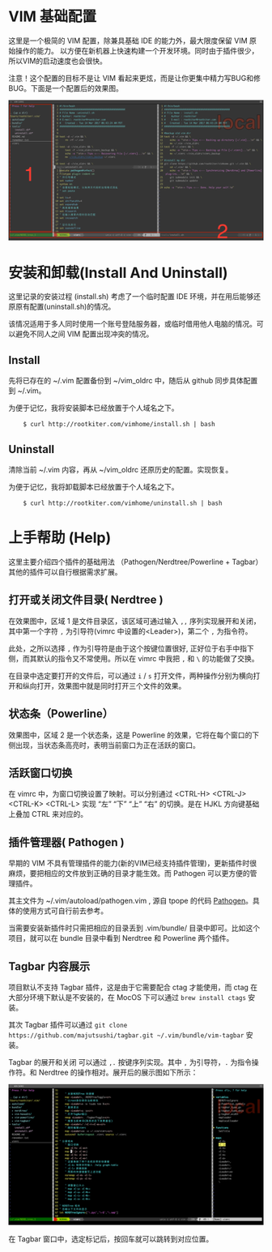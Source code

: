# VIM 基础配置

这里是一个极简的 VIM 配置，除兼具基础 IDE 的能力外，最大限度保留 VIM 原始操作的能力。
以方便在新机器上快速构建一个开发环境。同时由于插件很少，所以VIM的启动速度也会很快。

注意！这个配置的目标不是让 VIM 看起来更炫，而是让你更集中精力写BUG和修BUG。下面是一个配置后的效果图。

![](./imgs/vim_config.png)

# 安装和卸载(Install And Uninstall)

这里记录的安装过程 (install.sh) 考虑了一个临时配置 IDE 环境，并在用后能够还原原有配置(uninstall.sh)的情况。

该情况适用于多人同时使用一个账号登陆服务器，或临时借用他人电脑的情况。可以避免不同人之间 VIM 配置出现冲突的情况。

## Install

先将已存在的 ~/.vim 配置备份到 ~/vim\_oldrc 中，随后从 github 同步具体配置到 ~/.vim。

为便于记忆，我将安装脚本已经放置于个人域名之下。

```
    $ curl http://rootkiter.com/vimhome/install.sh | bash
```

## Uninstall

清除当前 ~/.vim 内容，再从 ~/vim\_oldrc 还原历史的配置。实现恢复。

为便于记忆，我将卸载脚本已经放置于个人域名之下。

```
    $ curl http://rootkiter.com/vimhome/uninstall.sh | bash
```

# 上手帮助 (Help)

这里主要介绍四个插件的基础用法 （Pathogen/Nerdtree/Powerline + Tagbar）其他的插件可以自行根据需求扩展。

## 打开或关闭文件目录( Nerdtree )

在效果图中，区域 1 是文件目录区，该区域可通过输入 `,,` 序列实现展开和关闭，其中第一个字符 `,` 为引导符(vimrc 中设置的\<Leader>)，第二个 `,` 为指令符。

此处，之所以选择 `,` 作为引导符是由于这个按键位置很好, 正好位于右手中指下侧，而其默认的指令又不常使用。所以在 vimrc 中我把 `,` 和 `\` 的功能做了交换。

在目录中选定要打开的文件后，可以通过 `i` / `s` 打开文件，两种操作分别为横向打开和纵向打开，效果图中就是同时打开三个文件的效果。

## 状态条（Powerline）

效果图中，区域 2 是一个状态条，这是 Powerline 的效果，它将在每个窗口的下侧出现，当状态条高亮时，表明当前窗口为正在活跃的窗口。

## 活跃窗口切换

在 vimrc 中，为窗口切换设置了映射。可以分别通过 \<CTRL-H> \<CTRL-J> \<CTRL-K> \<CTRL-L> 实现 “左” “下” “上” “右” 的切换。是在 HJKL 方向键基础上叠加 CTRL 来对应的。

## 插件管理器( Pathogen )

早期的 VIM 不具有管理插件的能力(新的VIM已经支持插件管理)，更新插件时很麻烦，要把相应的文件放到正确的目录才能生效。而 Pathogen 可以更方便的管理插件。

其主文件为 ~/.vim/autoload/pathogen.vim , 源自 tpope 的代码 [Pathogen](https://github.com/tpope/vim-pathogen)。具体的使用方式可自行前去参考。

当需要安装新插件时只需把相应的目录丢到 .vim/bundle/ 目录中即可。比如这个项目，就可以在 bundle 目录中看到 Nerdtree 和 Powerline 两个插件。

##  Tagbar 内容展示

项目默认不支持 Tagbar 插件，这是由于它需要配合 ctag 才能使用，而 ctag 在大部分环境下默认是不安装的，在 MocOS 下可以通过 `brew install ctags` 安装。

其次 Tagbar 插件可以通过 `git clone https://github.com/majutsushi/tagbar.git ~/.vim/bundle/vim-tagbar` 安装。

Tagbar 的展开和关闭 可以通过  `,.` 按键序列实现。其中 `,` 为引导符，`.` 为指令操作符。和 Nerdtree 的操作相对。展开后的展示图如下所示：

![](./imgs/vim_tagbar.png)

在 Tagbar 窗口中，选定标记后，按回车就可以跳转到对应位置。

